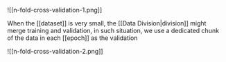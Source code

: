 ![[n-fold-cross-validation-1.png]]

When the [[dataset]] is very small, the [[Data Division|division]] might merge training and validation, in such situation, we use a dedicated chunk of the data in each [[epoch]] as the validation

![[n-fold-cross-validation-2.png]]

